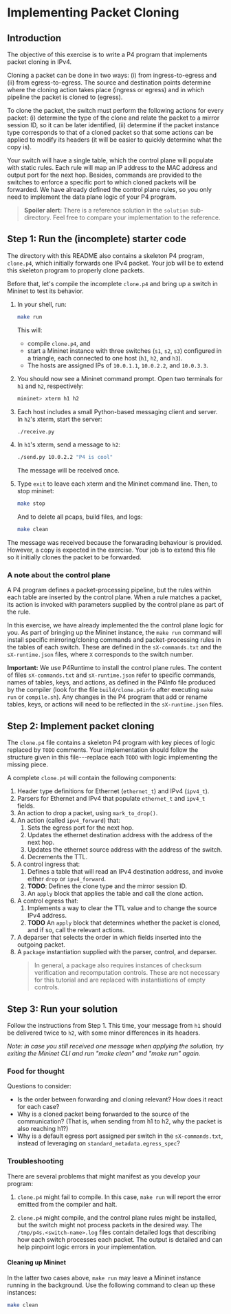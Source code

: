 # Implementing Packet Cloning

## Introduction

The objective of this exercise is to write a P4 program that
implements packet cloning in IPv4.

Cloning a packet can be done in two ways: (i) from ingress-to-egress
and (ii) from egress-to-egress. The source and destination points
determine where the cloning action takes place (ingress or egress) and
in which pipeline the packet is cloned to (egress).

To clone the packet, the switch must perform the following actions for
every packet: (i) determine the type of the clone and relate the
packet to a mirror session ID, so it can be later identified, (ii) 
determine if the packet instance type corresponds to that of a cloned
packet so that some actions can be applied to modify its headers (it
will be easier to quickly determine what the copy is).
 
Your switch will have a single table, which the control plane will
populate with static rules. Each rule will map an IP address to the
MAC address and output port for the next hop. Besides, commands are
provided to the switches to enforce a specific port to which cloned
packets will be forwarded. We have already defined the control plane
rules, so you only need to implement the data plane logic of your P4
program.

> **Spoiler alert:** There is a reference solution in the `solution`
> sub-directory. Feel free to compare your implementation to the
> reference.

## Step 1: Run the (incomplete) starter code

The directory with this README also contains a skeleton P4 program,
`clone.p4`, which initially forwards one IPv4 packet. Your job will
be to extend this skeleton program to properly clone packets.

Before that, let's compile the incomplete `clone.p4` and bring
up a switch in Mininet to test its behavior.

1. In your shell, run:
   ```bash
   make run
   ```
   This will:
   * compile `clone.p4`, and
   * start a Mininet instance with three switches (`s1`, `s2`, `s3`)
     configured in a triangle, each connected to one host (`h1`, `h2`,
     and `h3`).
   * The hosts are assigned IPs of `10.0.1.1`, `10.0.2.2`, and `10.0.3.3`.

2. You should now see a Mininet command prompt. Open two terminals
for `h1` and `h2`, respectively:
   ```bash
   mininet> xterm h1 h2
   ```
3. Each host includes a small Python-based messaging client and
server. In `h2`'s xterm, start the server:
   ```bash
   ./receive.py
   ```
4. In `h1`'s xterm, send a message to `h2`:
   ```bash
   ./send.py 10.0.2.2 "P4 is cool"
   ```
   The message will be received once.
5. Type `exit` to leave each xterm and the Mininet command line.
   Then, to stop mininet:
   ```bash
   make stop
   ```
   And to delete all pcaps, build files, and logs:
   ```bash
   make clean
   ```

The message was received because the forwarading behaviour is
provided. However, a copy is expected in the exercise.
Your job is to extend this file so it initially clones the
packet to be forwarded.

### A note about the control plane

A P4 program defines a packet-processing pipeline, but the rules
within each table are inserted by the control plane. When a rule
matches a packet, its action is invoked with parameters supplied by
the control plane as part of the rule.

In this exercise, we have already implemented the the control plane
logic for you. As part of bringing up the Mininet instance, the
`make run` command will install specific mirroring/cloning commands and
packet-processing rules in the tables of each switch. These are defined
in the `sX-commands.txt` and the `sX-runtime.json` files, where `X`
corresponds to the switch number.

**Important:** We use P4Runtime to install the control plane rules. The
content of files `sX-commands.txt` and `sX-runtime.json` refer to specific
commands, names of tables, keys, and actions, as defined in the P4Info file
produced by the compiler (look for the file `build/clone.p4info` after
executing `make run` or `compile.sh`). Any changes in the P4 program that
add or rename tables, keys, or actions will need to be reflected in
the `sX-runtime.json` files.

## Step 2: Implement packet cloning

The `clone.p4` file contains a skeleton P4 program with key pieces of
logic replaced by `TODO` comments. Your implementation should follow
the structure given in this file---replace each `TODO` with logic
implementing the missing piece.

A complete `clone.p4` will contain the following components:

1. Header type definitions for Ethernet (`ethernet_t`) and IPv4 (`ipv4_t`).
2. Parsers for Ethernet and IPv4 that populate `ethernet_t` and `ipv4_t` fields.
3. An action to drop a packet, using `mark_to_drop()`.
4. An action (called `ipv4_forward`) that:
	1. Sets the egress port for the next hop. 
	2. Updates the ethernet destination address with the address of the next hop. 
	3. Updates the ethernet source address with the address of the switch. 
	4. Decrements the TTL.
5. A control ingress that:
    1. Defines a table that will read an IPv4 destination address, and
       invoke either `drop` or `ipv4_forward`.
    2. **TODO**: Defines the clone type and the mirror session ID.
    3. An `apply` block that applies the table and call the clone action.
6. A control egress that:
    1. Implements a way to clear the TTL value and to change the source IPv4 address.
    2. **TODO** An `apply` block that determines whether the packet is cloned, and if
       so, call the relevant actions. 
7. A deparser that selects the order
    in which fields inserted into the outgoing packet.
8. A `package` instantiation supplied with the parser, control, and deparser.
    > In general, a package also requires instances of checksum verification
    > and recomputation controls. These are not necessary for this tutorial
    > and are replaced with instantiations of empty controls.

## Step 3: Run your solution

Follow the instructions from Step 1. This time, your message from `h1`
should be delivered twice to `h2`, with some minor differences in its headers.

*Note: in case you still received one message when applying the solution,
try exiting the Mininet CLI and run "make clean" and "make run" again.*

### Food for thought

Questions to consider:
 - Is the order between forwarding and cloning relevant? How does it react
   for each case?
 - Why is a cloned packet being forwarded to the source of the communication?
   (That is, when sending from h1 to h2, why the packet is also reaching h1?)
 - Why is a default egress port assigned per switch in the `sX-commands.txt`,
   instead of leveraging on `standard_metadata.egress_spec`?

### Troubleshooting

There are several problems that might manifest as you develop your program:

1. `clone.p4` might fail to compile. In this case, `make run` will
report the error emitted from the compiler and halt.

2. `clone.p4` might compile, and the control plane rules might be
installed, but the switch might not process packets in the desired
way. The `/tmp/p4s.<switch-name>.log` files contain detailed logs
that describing how each switch processes each packet. The output is
detailed and can help pinpoint logic errors in your implementation.

#### Cleaning up Mininet

In the latter two cases above, `make run` may leave a Mininet instance
running in the background. Use the following command to clean up
these instances:

```bash
make clean
```
